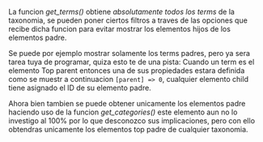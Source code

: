 La funcion *get_terms()* obtiene *absolutamente todos los terms* de la taxonomia, se pueden poner ciertos filtros a traves de las opciones que recibe dicha funcion para evitar mostrar los elementos hijos de los elementos padre.

Se puede por ejemplo mostrar solamente los terms padres, pero ya sera tarea tuya de programar, quiza esto te de una pista:
Cuando un term es el elemento Top parent entonces una de sus propiedades estara definida como se muestr a continuacion `[parent] => 0`, cualquier elemento child tiene asignado el ID de su elemento padre.

Ahora bien tambien se puede obtener unicamente los elementos padre haciendo uso de la funcion *get_categories()* este elemento aun no lo investigo al 100% por lo que desconozco sus implicaciones, pero con ello obtendras unicamente los elementos top padre de cualquier taxonomia.
